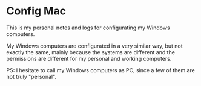 # Config Mac

This is my personal notes and logs for configurating my Windows computers.

My Windows computers are configurated in a very similar way, but not exactly the 
same, mainly because the systems are different and the permissions are different for my personal and working computers.

PS: I hesitate to call my Windows computers as PC, since a few of them are not truly "personal".
